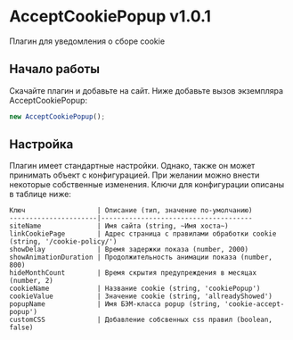 # AcceptCookiePopup v1.0.1

Плагин для уведомления о сборе cookie

## Начало работы

Скачайте плагин и добавьте на сайт. Ниже добавьте вызов экземпляра AcceptCookiePopup:

```javascript
new AcceptCookiePopup();
```

## Настройка
Плагин имеет стандартные настройки. Однако, также он может принимать объект с конфигурацией. При желании можно внести некоторые собственные изменения. Ключи для конфигурации описаны в таблице ниже:

```
Ключ                  | Описание (тип, значение по-умолчанию)
----------------------|--------------------------------------
siteName              | Имя сайта (string, ~Имя хоста~)
linkCookiePage        | Адрес страница с правилами обработки cookie (string, '/cookie-policy/')
showDelay             | Время задержки показа (number, 2000)
showAnimationDuration | Продолжительность анимации показа (number, 800)
hideMonthCount        | Время скрытия предупреждения в месяцах (number, 2)
cookieName            | Название cookie (string, 'cookiePopup')
cookieValue           | Значение cookie (string, 'allreadyShowed')
popupName             | Имя БЭМ-класса popup (string, 'cookie-accept-popup')
customCSS             | Добавление собсвенных css правил (boolean, false)
```
